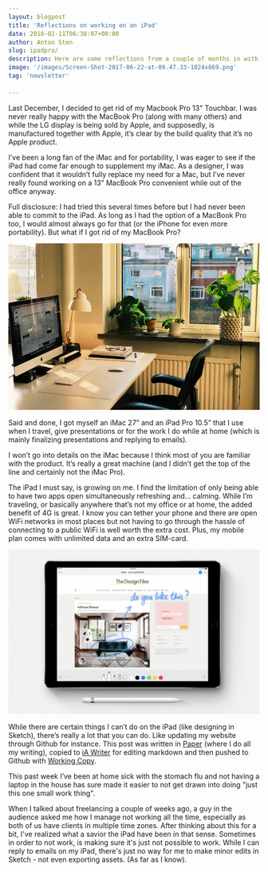 ```yaml
---
layout: blogpost
title: 'Reflections on working on an iPad'
date: 2018-02-11T06:38:07+00:00
author: Anton Sten
slug: ipadpro/
description: Here are some reflections from a couple of months in with the iPad Pro as my travel companion.
image: '/images/Screen-Shot-2017-06-22-at-09.47.33-1024x669.png'
tag: 'newsletter'

---
```

Last December, I decided to get rid of my Macbook Pro 13" Touchbar. I was never really happy with the MacBook Pro (along with many others) and while the LG display is being sold by Apple, and supposedly, is manufactured together with Apple, it’s clear by the build quality that it’s no Apple product.

I’ve been a long fan of the iMac and for portability, I was eager to see if the iPad had come far enough to supplement my iMac. As a designer, I was confident that it wouldn’t fully replace my need for a Mac, but I’ve never really found working on a 13” MacBook Pro convenient while out of the office anyway.

Full disclosure: I had tried this several times before but I had never been able to commit to the iPad. As long as I had the option of a MacBook Pro too, I would almost always go for that (or the iPhone for even more portability). But what if I got rid of my MacBook Pro?

![Office](/images/office.png)

Said and done, I got myself an iMac 27” and an iPad Pro 10.5” that I use when I travel, give presentations or for the work I do while at home (which is mainly finalizing presentations and replying to emails).

I won’t go into details on the iMac because I think most of you are familiar with the product. It’s really a great machine (and I didn’t get the top of the line and certainly not the iMac Pro).

The iPad I must say, is growing on me. I find the limitation of only being able to have two apps open simultaneously refreshing and… calming. While I’m traveling, or basically anywhere that’s not my office or at home, the added benefit of 4G is great. I know you can tether your phone and there are open WiFi networks in most places but not having to go through the hassle of connecting to a public WiFi is well worth the extra cost. Plus, my mobile plan comes with unlimited data and an extra SIM-card.

![iPad Pro](/images/Screen-Shot-2017-06-22-at-09.47.33-1024x669.png)

While there are certain things I can’t do on the iPad (like designing in Sketch), there’s really a lot that you can do. Like updating my website through Github for instance. This post was written in [Paper](https://paper.dropbox.com) (where I do all my writing), copied to [iA Writer](https://ia.net/writer/) for editing markdown and then pushed to Github with [Working Copy](https://workingcopyapp.com).

This past week I’ve been at home sick with the stomach flu and not having a laptop in the house has sure made it easier to not get drawn into doing "just this one small work thing".

When I talked about freelancing a couple of weeks ago, a guy in the audience asked me how I manage not working all the time, especially as both of us have clients in multiple time zones. After thinking about this for a bit, I've realized what a savior  the iPad have been in that sense. Sometimes in order to not work, is making sure it's just not possible to work. While I can reply to emails on my iPad, there's just no way for me to make minor edits in Sketch - not even exporting assets. (As far as I know).
